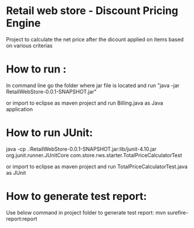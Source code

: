 # Retail web store - Discount Pricing Engine
Project to calculate the net price after the dicount applied on items  based on various criterias

# How to run :
In command line go the folder where jar file is located and run "java -jar RetailWebStore-0.0.1-SNAPSHOT.jar"

or import to eclipse as maven project and run Billing.java as Java application

# How to run JUnit:
java -cp .:RetailWebStore-0.0.1-SNAPSHOT.jar:lib/junit-4.10.jar org.junit.runner.JUnitCore com.store.rws.starter.TotalPriceCalculatorTest

or import to eclipse as maven project and run TotalPriceCalculatorTest.java as JUnit


# How to generate test report: 

Use below command in project folder to generate test report:
mvn surefire-report:report 
